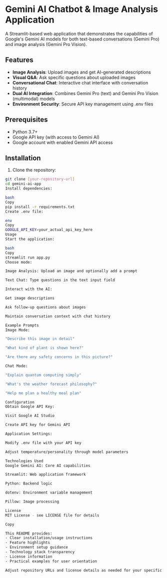 # Gemini AI Chatbot & Image Analysis Application

A Streamlit-based web application that demonstrates the capabilities of Google's Gemini AI models for both text-based conversations (Gemini Pro) and image analysis (Gemini Pro Vision).

## Features

- **Image Analysis**: Upload images and get AI-generated descriptions
- **Visual Q&A**: Ask specific questions about uploaded images
- **Conversational Chat**: Interactive chat interface with conversation history
- **Dual AI Integration**: Combines Gemini Pro (text) and Gemini Pro Vision (multimodal) models
- **Environment Security**: Secure API key management using .env files

## Prerequisites

- Python 3.7+
- Google API key (with access to Gemini AI)
- Google account with enabled Gemini API access

## Installation

1. Clone the repository:
```bash
git clone [your-repository-url]
cd gemini-ai-app
Install dependencies:

bash
Copy
pip install -r requirements.txt
Create .env file:

env
Copy
GOOGLE_API_KEY=your_actual_api_key_here
Usage
Start the application:

bash
Copy
streamlit run app.py
Choose mode:

Image Analysis: Upload an image and optionally add a prompt

Text Chat: Type questions in the text input field

Interact with the AI:

Get image descriptions

Ask follow-up questions about images

Maintain conversation context with chat history

Example Prompts
Image Mode:

"Describe this image in detail"

"What kind of plant is shown here?"

"Are there any safety concerns in this picture?"

Chat Mode:

"Explain quantum computing simply"

"What's the weather forecast philosophy?"

"Help me plan a healthy meal plan"

Configuration
Obtain Google API Key:

Visit Google AI Studio

Create API key for Gemini API

Application Settings:

Modify .env file with your API key

Adjust temperature/personality through model parameters

Technologies Used
Google Gemini AI: Core AI capabilities

Streamlit: Web application framework

Python: Backend logic

dotenv: Environment variable management

Pillow: Image processing

License
MIT License - see LICENSE file for details

Copy

This README provides:
- Clear installation/usage instructions
- Feature highlights
- Environment setup guidance
- Technology stack transparency
- License information
- Practical examples for user orientation

Adjust repository URLs and license details as needed for your specific implementation.
